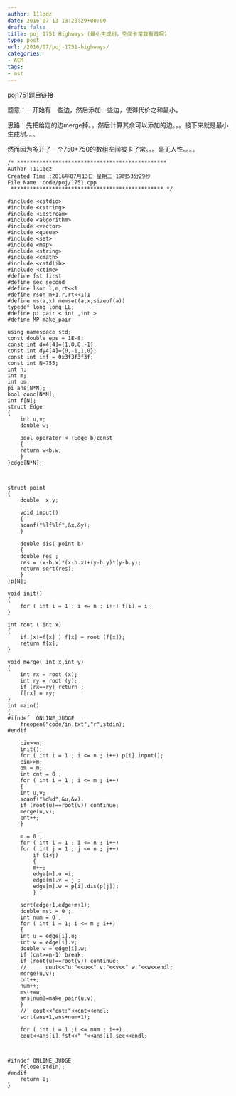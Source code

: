 ```yaml
---
author: 111qqz
date: 2016-07-13 13:28:29+00:00
draft: false
title: poj 1751 Highways (最小生成树，空间卡常数有毒啊)
type: post
url: /2016/07/poj-1751-highways/
categories:
- ACM
tags:
- mst
---
```


[poj1751题目链接](http://poj.org/problem?id=1751)

题意：一开始有一些边，然后添加一些边，使得代价之和最小。

思路：先把给定的边merge掉。。然后计算其余可以添加的边。。。接下来就是最小生成树。。。

然而因为多开了一个750*750的数组空间被卡了常。。。毫无人性。。。。


 

    
    /* ***********************************************
    Author :111qqz
    Created Time :2016年07月13日 星期三 19时53分29秒
    File Name :code/poj/1751.cpp
     ************************************************ */
    
    #include <cstdio>
    #include <cstring>
    #include <iostream>
    #include <algorithm>
    #include <vector>
    #include <queue>
    #include <set>
    #include <map>
    #include <string>
    #include <cmath>
    #include <cstdlib>
    #include <ctime>
    #define fst first
    #define sec second
    #define lson l,m,rt<<1
    #define rson m+1,r,rt<<1|1
    #define ms(a,x) memset(a,x,sizeof(a))
    typedef long long LL;
    #define pi pair < int ,int >
    #define MP make_pair
    
    using namespace std;
    const double eps = 1E-8;
    const int dx4[4]={1,0,0,-1};
    const int dy4[4]={0,-1,1,0};
    const int inf = 0x3f3f3f3f;
    const int N=755;
    int n;
    int m;
    int om;
    pi ans[N*N];
    bool conc[N*N];
    int f[N];
    struct Edge
    {
        int u,v;
        double w;
    
        bool operator < (Edge b)const
        {
    	return w<b.w;
        }
    }edge[N*N];
    
    
    
    struct point
    {
        double  x,y;
    
        void input()
        {
    	scanf("%lf%lf",&x,&y);
        }
    
        double dis( point b)
        {
    	double res ;
    	res = (x-b.x)*(x-b.x)+(y-b.y)*(y-b.y);
    	return sqrt(res);
        }
    }p[N];
    
    void init()
    {
        for ( int i = 1 ; i <= n ; i++) f[i] = i;
    }
    
    int root ( int x)
    {
        if (x!=f[x] ) f[x] = root (f[x]);
        return f[x];
    }
    
    void merge( int x,int y)
    {
        int rx = root (x);
        int ry = root (y);
        if (rx==ry) return ;
        f[rx] = ry;
    }
    int main()
    {
    #ifndef  ONLINE_JUDGE 
        freopen("code/in.txt","r",stdin);
    #endif
    
        cin>>n;
        init();
        for ( int i = 1 ; i <= n ; i++) p[i].input();
        cin>>m;
        om = m;
        int cnt = 0 ;
        for ( int i = 1 ; i <= m ; i++)
        {
    	int u,v;
    	scanf("%d%d",&u,&v);
    	if (root(u)==root(v)) continue;
    	merge(u,v);
    	cnt++;
        }
    
        m = 0 ;
        for ( int i = 1 ; i <= n ; i++)
    	for ( int j = 1 ; j <= n ; j++)
    	    if (i<j)
    	    {
    		m++;
    		edge[m].u =i;
    		edge[m].v = j ;
    		edge[m].w = p[i].dis(p[j]);
    	    }
    
        sort(edge+1,edge+m+1);
        double mst = 0 ;
        int num = 0 ;
        for ( int i = 1; i <= m ; i++)
        {
    	int u = edge[i].u;
    	int v = edge[i].v;
    	double w = edge[i].w;
    	if (cnt>=n-1) break;
    	if (root(u)==root(v)) continue;
    	//	    cout<<"u:"<<u<<" v:"<<v<<" w:"<<w<<endl;
    	merge(u,v);
    	cnt++;
    	num++;
    	mst+=w;
    	ans[num]=make_pair(u,v);
        }
        //	cout<<"cnt:"<<cnt<<endl;
        sort(ans+1,ans+num+1);
    
        for ( int i = 1 ;i <= num ; i++)
    	cout<<ans[i].fst<<" "<<ans[i].sec<<endl;
    
    
    
    #ifndef ONLINE_JUDGE  
        fclose(stdin);
    #endif
        return 0;
    }
    



